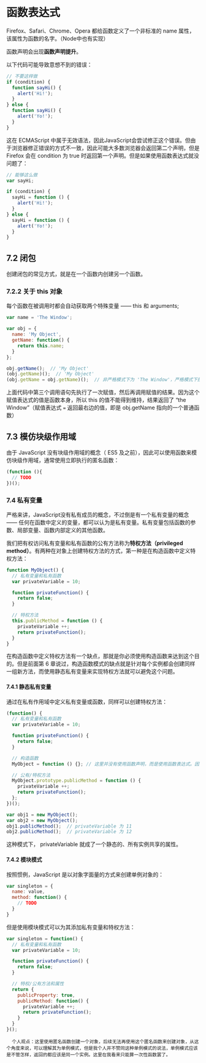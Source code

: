 # 函数表达式

Firefox、Safari、Chrome、Opera 都给函数定义了一个非标准的 name 属性，该属性为函数的名字。（Node中也有实现）

函数声明会出现**函数声明提升**。

以下代码可能导致意想不到的错误：

```js
// 不要这样做
if (condition) {
  function sayHi() {
    alert('Hi!');
  }
} else {
  function sayHi() {
    alert('Yo!');
  }
}
```

这在 ECMAScript 中属于无效语法，因此JavaScript会尝试修正这个错误。但由于浏览器修正错误的方式不一致，因此可能大多数浏览器会返回第二个声明，但是 Firefox 会在 condition 为 true 时返回第一个声明。但是如果使用函数表达式就没问题了：

```js
// 能够这么做
var sayHi;

if (condition) {
  sayHi = function () {
    alert('Hi!');
  }
} else {
  sayHi = function () {
    alert('Yo!');
  }
}
```

## 7.2 闭包

创建闭包的常见方式，就是在一个函数内创建另一个函数。


### 7.2.2 关于 this 对象

每个函数在被调用时都会自动获取两个特殊变量 —— this 和 arguments;

```js
var name = 'The Window';

var obj = {
  name: 'My Object',
  getName: function() {
    return this.name;
  }
};

obj.getName();  // 'My Object'
(obj.getName)();  // 'My Object'
(obj.getName = obj.getName)();  // 非严格模式下为 'The Window'，严格模式下报错，因为严格模式下 this 为 undefined
```

上面代码中第三个调用语句先执行了一次赋值，然后再调用赋值的结果。因为这个赋值表达式的值是函数本身，所以 this 的值不能得到维持，结果返回了 “the Window”（赋值表达式 `=` 返回最右边的值，即是 obj.getName 指向的一个普通函数）

## 7.3 模仿块级作用域

由于 JavaScript 没有块级作用域的概念（ ES5 及之前），因此可以使用函数来模仿块级作用域，通常使用立即执行的匿名函数：

```js
(function (){
  // TODO
})();
```

### 7.4 私有变量

严格来讲，JavaScript没有私有成员的概念，不过倒是有一个私有变量的概念 —— 任何在函数中定义的变量，都可以认为是私有变量。私有变量包括函数的参数、局部变量、函数内部定义的其他函数。

我们把有权访问私有变量和私有函数的公有方法称为**特权方法（privileged method）**。有两种在对象上创建特权方法的方式，第一种是在构造函数中定义特权方法：

```js
function MyObject() {
  // 私有变量和私有函数
  var privateVariable = 10;

  function privateFunction() {
    return false;
  }

  // 特权方法
  this.publicMethod = function () {
    privateVariable ++;
    return privateFunction();
  }
}
```

在构造函数中定义特权方法有一个缺点，那就是你必须使用构造函数来达到这个目的。但是前面第 6 章说过，构造函数模式的缺点就是针对每个实例都会创建同样一组新方法，而使用静态私有变量来实现特权方法就可以避免这个问题。

#### 7.4.1 静态私有变量

通过在私有作用域中定义私有变量或函数，同样可以创建特权方法：


```js
(function() {
  // 私有变量和私有函数
  var privateVariable = 10;

  function privateFunction() {
    return false;
  }

  // 构造函数
  MyObject = function () {}; // 这里并没有使用函数声明，而是使用函数表达式。因为函数声明只能声明出拒不函数，这里需要 MyObject 为全局变量，因此也没使用 var 来声明，注意在严格模式会报错，因此可以在外面定义一个 MyObject 变量

  // 公有/特权方法
  MyObject.prototype.publicMethod = function () {
    privateVariable ++;
    return privateFunction();
  };
})();

var obj1 = new MyObject();
var obj2 = new MyObject();
obj1.publicMethod();  // privateVariable 为 11
obj2.publicMethod();  // privateVariable 为 12
```

这种模式下， privateVariable 就成了一个静态的、所有实例共享的属性。

#### 7.4.2 模块模式

按照惯例，JavaScript 是以对象字面量的方式来创建单例对象的：

```js
var singleton = {
  name: value,
  method: function() {
    // TODO
  }
}
```

但是使用模块模式可以为其添加私有变量和特权方法：

```js
var singleton = function() {
  // 私有变量和私有函数
  var privateVariable = 10;

  function privateFunction() {
    return false;
  }

  // 特权/公有方法和属性
  return {
    publicProperty: true,
    publicMethod: function() {
      privateVariable ++;
      return privateFunction();
    }
  }
}();
```

      个人观点：这里使用匿名函数创建一个对象，后续无法再使用这个匿名函数来创建对象，从这个角度来说，可以理解其为单例模式，但是我个人并不赞同这种单例模式的说法，单例模式应该是不管怎样，返回的都应该是同一个实例。这里在我看来只能算一次性函数罢了。
